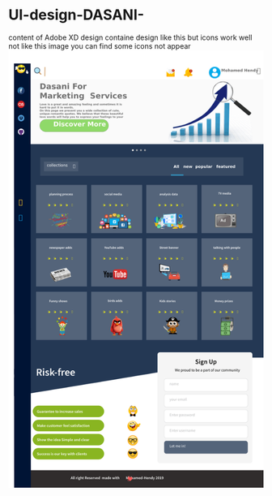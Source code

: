 # UI-design-DASANI-
content of Adobe XD design containe design like this but icons  work well not like this image you can find some icons not appear  
<img src="Copy of Marketing ULTRA-xd (1).png">
